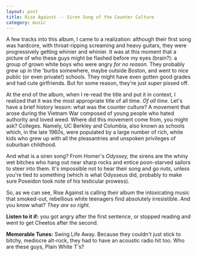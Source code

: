```yaml
---
layout: post
title: Rise Against -- Siren Song of the Counter Culture
category: music
---
```


A few tracks into this album, I came to a realization: although their first song was hardcore, with throat-ripping screaming and heavy guitars, they were progressively getting whinier and whinier. It was at this moment that a picture of who these guys might be flashed before my eyes (brain?): a group of grown white boys who were angry *for no reason.* They probably grew up in the 'burbs somewhere, maybe outside Boston, and went to nice public (or even private!) schools. They might have even gotten good grades and had cute girlfriends. But for some reason, they're just *super* pissed off.

At the end of the album, when I re-read the title and put it in context, I realized that it was the most appropriate title of all time. *Of all time.* Let's have a brief history lesson: what was the counter culture? A movement that arose during the Vietnam War composed of young people who hated authority and loved weed. Where did this movement come from, you might ask? Colleges. Namely, UC Berkley and Columbia, also known as schools which, in the late 1960s, were populated by a large number of rich, white kids who grew up with all the pleasantries and unspoken privileges of suburban childhood.

And what is a siren song? From Homer's *Odyssey,* the sirens are the whiny wet bitches who hang out near sharp rocks and entice poon-starved sailors to steer into them. It's impossible not to hear their song and go nuts, unless you're tied to something (which is what Odysseus did, probably to make sure Poseidon took note of his testicular prowess).

So, as we can see, Rise Against is calling their album the intoxicating music that smoked-out, rebellious white teenagers find absolutely irresistible. And you know what? *They are so right.*

**Listen to it if:** you got angry after the first sentence, or stopped reading and went to get Cheetos after the second.

**Memorable Tunes:** Swing Life Away. Because they couldn't just stick to bitchy, mediocre alt-rock, they had to have an acoustic radio hit too. Who are these guys, Plain White T's?
